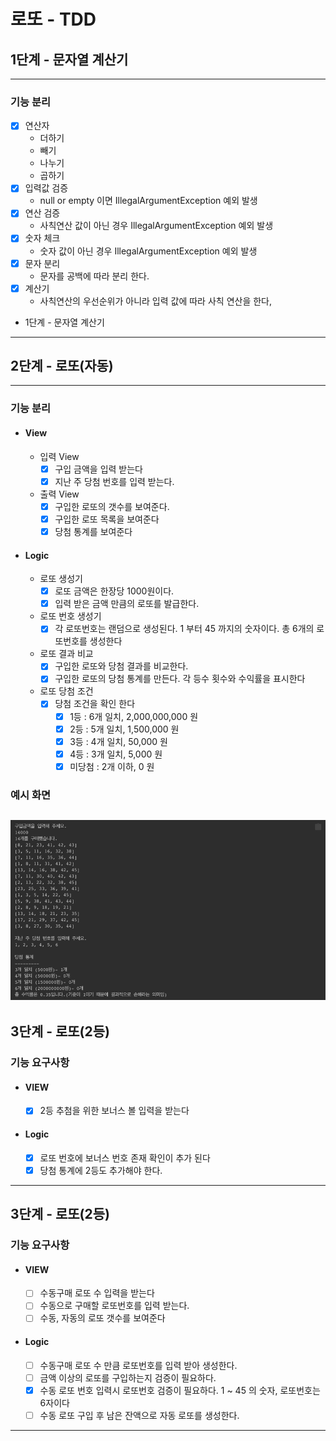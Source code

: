 로또 - TDD
=========================================

1단계 - 문자열 계산기
---------------------------------------------
---------------------------------------------

### 기능 분리

- [x] 연산자
    - 더하기
    - 빼기
    - 나누기
    - 곱하기
- [x] 입력값 검증
    - null or empty 이면 IllegalArgumentException 예외 발생
- [x] 연산 검증
    - 사칙연산 값이 아닌 경우 IllegalArgumentException 예외 발생
- [x] 숫자 체크
    - 숫자 값이 아닌 경우 IllegalArgumentException 예외 발생
- [x] 문자 분리
    - 문자를 공백에 따라 분리 한다.
- [x] 계산기
    - 사칙연산의 우선순위가 아니라 입력 값에 따라 사칙 연산을 한다,
- 1단계 - 문자열 계산기

---------------------------------------------



2단계 - 로또(자동)
---------------------------------------------
---------------------------------------------

### 기능 분리

- #### View
    - 입력 View
        - [x] 구입 금액을 입력 받는다
        - [x] 지난 주 당첨 번호를 입력 받는다.
    - 출력 View
        - [x] 구입한 로또의 갯수를 보여준다.
        - [x] 구입한 로또 목록을 보여준다
        - [x] 당첨 통계를 보여준다

- #### Logic
    - 로또 생성기
        - [x] 로또 금액은 한장당 1000원이다.
        - [x] 입력 받은 금액 만큼의 로또를 발급한다.
    - 로또 번호 생성기
        - [x] 각 로또번호는 랜덤으로 생성된다. 1 부터 45 까지의 숫자이다. 총 6개의 로또번호를 생성한다
    - 로또 결과 비교
        - [x] 구입한 로또와 당첨 결과를 비교한다.
        - [x] 구입한 로또의 당첨 통계를 만든다. 각 등수 횟수와 수익률을 표시한다
    - 로또 당첨 조건
        - [x] 당첨 조건을 확인 한다
            - [x] 1등 : 6개 일치, 2,000,000,000 원
            - [x] 2등 : 5개 일치, 1,500,000 원
            - [x] 3등 : 4개 일치, 50,000 원
            - [x] 4등 : 3개 일치, 5,000 원
            - [x] 미당첨 : 2개 이하, 0 원

### 예시 화면

![img.png](img.png)
---------------------------------------------


3단계 - 로또(2등)
---------------------------------------------

### 기능 요구사항

- #### VIEW
    - [x] 2등 추첨을 위한 보너스 볼 입력을 받는다
- #### Logic
    - [x] 로또 번호에 보너스 번호 존재 확인이 추가 된다
    - [x] 당첨 통계에 2등도 추가해야 한다.

---------------------------------------------


3단계 - 로또(2등)
---------------------------------------------

### 기능 요구사항

- #### VIEW
    - [ ] 수동구매 로또 수 입력을 받는다
    - [ ] 수동으로 구매할 로또번호를 입력 받는다.
    - [ ] 수동, 자동의 로또 갯수를 보여준다
- #### Logic
    - [ ] 수동구매 로또 수 만큼 로또번호를 입력 받아 생성한다.
    - [ ] 금액 이상의 로또를 구입하는지 검증이 필요하다.
    - [x] 수동 로또 번호 입력시 로또번호 검증이 필요하다. 1 ~ 45 의 숫자, 로또번호는 6자이다
    - [ ] 수동 로또 구입 후 남은 잔액으로 자동 로또를 생성한다.

---------------------------------------------
